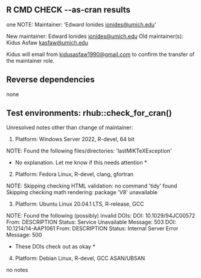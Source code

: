 ## R CMD CHECK --as-cran results

one NOTE:
Maintainer: ‘Edward Ionides <ionides@umich.edu>’

New maintainer:
  Edward Ionides <ionides@umich.edu>
Old maintainer(s):
  Kidus Asfaw <kasfaw@umich.edu>


Kidus will email from kidusasfaw1990@gmail.com to confirm the transfer of the maintainer role.

## Reverse dependencies

none

## Test environments: rhub::check_for_cran()

Unresolved notes other than change of maintainer:

1.  Platform:   Windows Server 2022, R-devel, 64 bit

NOTE:
  Found the following files/directories:
    'lastMiKTeXException'

* No explanation. Let me know if this needs attention *

2.   Platform:   Fedora Linux, R-devel, clang, gfortran

NOTE:
  Skipping checking HTML validation: no command 'tidy' found
  Skipping checking math rendering: package 'V8' unavailable


3.   Platform:   Ubuntu Linux 20.04.1 LTS, R-release, GCC

NOTE:
  Found the following (possibly) invalid DOIs:
    DOI: 10.1029/94JC00572
      From: DESCRIPTION
      Status: Service Unavailable
      Message: 503
    DOI: 10.1214/14-AAP1061
      From: DESCRIPTION
      Status: Internal Server Error
      Message: 500

* These DOIs check out as okay *


4.   Platform:   Debian Linux, R-devel, GCC ASAN/UBSAN

no notes



